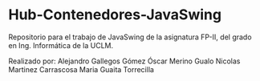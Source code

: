 # Hub-Contenedores-JavaSwing
Repositorio para el trabajo de JavaSwing de la asignatura FP-II, del grado en Ing. Informática de la UCLM.

Realizado por:
Alejandro Gallegos Gómez
Óscar Merino Gualo
Nicolas Martinez Carrascosa
Maria Guaita Torrecilla
